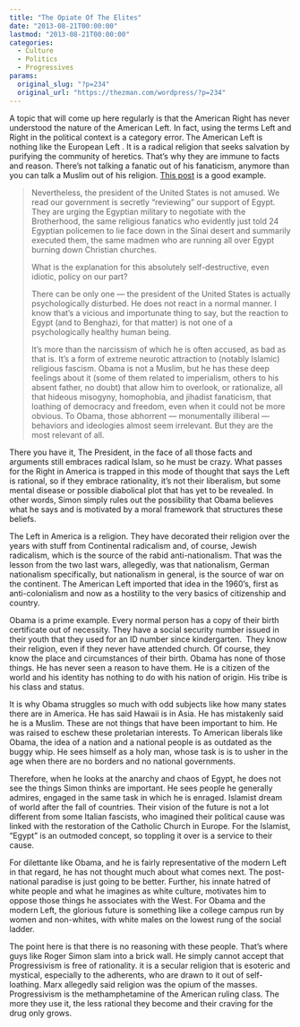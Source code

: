 ```yaml
---
title: "The Opiate Of The Elites"
date: "2013-08-21T00:00:00"
lastmod: "2013-08-21T00:00:00"
categories:
  - Culture
  - Politics
  - Progressives
params:
  original_slug: "?p=234"
  original_url: "https://thezman.com/wordpress/?p=234"
---
```


A topic that will come up here regularly is that the American Right has
never understood the nature of the American Left. In fact, using the
terms Left and Right in the political context is a category error. The
American Left is nothing like the European Left . It is a radical
religion that seeks salvation by purifying the community of heretics.
That’s why they are immune to facts and reason. There’s not talking a
fanatic out of his fanaticism, anymore than you can talk a Muslim out of
his religion. <a
href="https://pjmedia.com/rogerlsimon/2013/08/19/obamas-strange-love-affair/?singlepage=true"
rel="noopener" target="_blank">This post</a> is a good example.

> Nevertheless, the president of the United States is not amused. We
> read our government is secretly “reviewing” our support of Egypt. They
> are urging the Egyptian military to negotiate with the Brotherhood,
> the same religious fanatics who evidently just told 24 Egyptian
> policemen to lie face down in the Sinai desert and summarily executed
> them, the same madmen who are running all over Egypt burning down
> Christian churches.
>
> What is the explanation for this absolutely self-destructive, even
> idiotic, policy on our part?
>
> There can be only one — the president of the United States is actually
> psychologically disturbed. He does not react in a normal manner. I
> know that’s a vicious and importunate thing to say, but the reaction
> to Egypt (and to Benghazi, for that matter) is not one of a
> psychologically healthy human being.
>
> It’s more than the narcissism of which he is often accused, as bad as
> that is. It’s a form of extreme neurotic attraction to (notably
> Islamic) religious fascism. Obama is not a Muslim, but he has these
> deep feelings about it (some of them related to imperialism, others to
> his absent father, no doubt) that allow him to overlook, or
> rationalize, all that hideous misogyny, homophobia, and jihadist
> fanaticism, that loathing of democracy and freedom, even when it could
> not be more obvious. To Obama, those abhorrent — monumentally
> illiberal — behaviors and ideologies almost seem irrelevant. But they
> are the most relevant of all.

There you have it, The President, in the face of all those facts and
arguments still embraces radical Islam, so he must be crazy. What passes
for the Right in America is trapped in this mode of thought that says
the Left is rational, so if they embrace rationality, it’s not their
liberalism, but some mental disease or possible diabolical plot that has
yet to be revealed. In other words, Simon simply rules out the
possibility that Obama believes what he says and is motivated by a moral
framework that structures these beliefs.

The Left in America is a religion. They have decorated their religion
over the years with stuff from Continental radicalism and, of course,
Jewish radicalism, which is the source of the rabid
anti-nationalism. That was the lesson from the two last wars, allegedly,
was that nationalism, German nationalism specifically, but nationalism
in general, is the source of war on the continent. The American Left
imported that idea in the 1960’s, first as anti-colonialism and now as a
hostility to the very basics of citizenship and country.

Obama is a prime example. Every normal person has a copy of their birth
certificate out of necessity. They have a social security number issued
in their youth that they used for an ID number since kindergarten.  They
know their religion, even if they never have attended church. Of course,
they know the place and circumstances of their birth. Obama has none of
those things. He has never seen a reason to have them. He is a citizen
of the world and his identity has nothing to do with his nation of
origin. His tribe is his class and status.

It is why Obama struggles so much with odd subjects like how many states
there are in America. He has said Hawaii is in Asia. He has mistakenly
said he is a Muslim. These are not things that have been important to
him. He was raised to eschew these proletarian interests. To American
liberals like Obama, the idea of a nation and a national people is as
outdated as the buggy whip. He sees himself as a holy man, whose task
is is to usher in the age when there are no borders and no national
governments.

Therefore, when he looks at the anarchy and chaos of Egypt, he does not
see the things Simon thinks are important. He sees people he generally
admires, engaged in the same task in which he is enraged. Islamist dream
of world after the fall of countries. Their vision of the future is not
a lot different from some Italian fascists, who imagined their political
cause was linked with the restoration of the Catholic Church in Europe.
For the Islamist, “Egypt” is an outmoded concept, so toppling it over is
a service to their cause.

For dilettante like Obama, and he is fairly representative of the modern
Left in that regard, he has not thought much about what comes next. The
post-national paradise is just going to be better. Further, his innate
hatred of white people and what he imagines as white culture, motivates
him to oppose those things he associates with the West. For Obama and
the modern Left, the glorious future is something like a college campus
run by women and non-whites, with white males on the lowest rung of the
social ladder.

The point here is that there is no reasoning with these people. That’s
where guys like Roger Simon slam into a brick wall. He simply cannot
accept that Progressivism is free of rationality. it is a secular
religion that is esoteric and mystical, especially to the adherents, who
are drawn to it out of self-loathing. Marx allegedly said religion was
the opium of the masses. Progressivism is the methamphetamine of the
American ruling class. The more they use it, the less rational they
become and their craving for the drug only grows.
